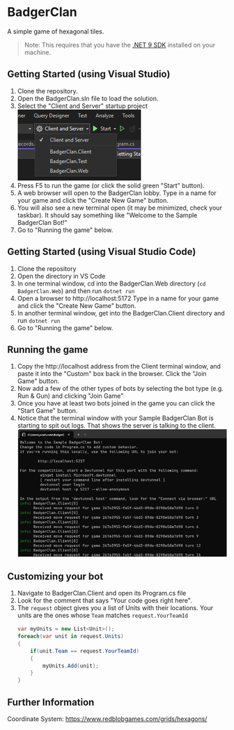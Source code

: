 # BadgerClan
A simple game of hexagonal tiles.

> Note: This requires that you have the [.NET 9 SDK](https://dotnet.microsoft.com/en-us/download/dotnet/9.0) installed on your machine.

## Getting Started (using Visual Studio)
1. Clone the repository.
1. Open the BadgerClan.sln file to load the solution.
1. Select the "Client and Server" startup project  
    ![Build Config](docs/startupProject.png)
1. Press F5 to run the game (or click the solid green "Start" button).
1. A web browser will open to the BadgerClan lobby.  Type in a name for your game and click the "Create New Game" button.
1. You will also see a new terminal open (it may be minimized, check your taskbar). It should say something like "Welcome to the Sample BadgerClan Bot!"
1. Go to "Running the game" below.

## Getting Started (using Visual Studio Code)
1. Clone the repository
1. Open the directory in VS Code
1. In one terminal window, cd into the BadgerClan.Web directory (`cd BadgerClan.Web`) and then run `dotnet run`
1. Open a browser to http://localhost:5172 Type in a name for your game and click the "Create New Game" button.
1. In another terminal window, get into the BadgerClan.Client directory and run `dotnet run`
1. Go to "Running the game" below.

## Running the game
1. Copy the http://localhost address from the Client terminal window, and paste it into the "Custom" box back in the browser.  Click the "Join Game" button.
1. Now add a few of the other types of bots by selecting the bot type (e.g. Run & Gun) and clicking "Join Game"
1. Once you have at least two bots joined in the game you can click the "Start Game" button.
1. Notice that the terminal window with your Sample BadgerClan Bot is starting to spit out logs. That shows the server is talking to the client.  
    ![Sample client bot output](docs/clientOutput.png)

## Customizing your bot
1. Navigate to BadgerClan.Client and open its Program.cs file
1. Look for the comment that says "Your code goes right here".
1. The `request` object gives you a list of Units with their locations.  Your units are the ones whose `Team` matches `request.YourTeamId`  
    ```csharp
    var myUnits = new List<Unit>();
    foreach(var unit in request.Units)
    {
        if(unit.Team == request.YourTeamId)
        {
            myUnits.Add(unit);
        }
    }
    ```


## Further Information
Coordinate System: https://www.redblobgames.com/grids/hexagons/
